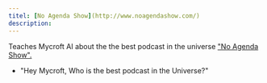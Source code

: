 ```yaml
---
titel: [No Agenda Show](http://www.noagendashow.com/)
description: 
---
```

Teaches Mycroft AI about the the best podcast in the universe ["No Agenda Show".](http://www.noagendashow.com/)

* "Hey Mycroft, Who is the best podcast in the Universe?"
